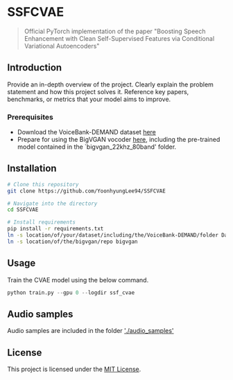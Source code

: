 # SSFCVAE
> Official PyTorch implementation of the paper "Boosting Speech Enhancement with Clean Self-Supervised Features via Conditional Variational Autoencoders"

## Introduction
Provide an in-depth overview of the project. Clearly explain the problem statement and how this project solves it. Reference key papers, benchmarks, or metrics that your model aims to improve.

### Prerequisites
* Download the VoiceBank-DEMAND dataset [here](https://datashare.ed.ac.uk/handle/10283/2791)
* Prepare for using the BigVGAN vocoder [here](https://github.com/NVIDIA/BigVGAN), including the pre-trained model contained in the `bigvgan_22khz_80band' folder.

## Installation
```bash
# Clone this repository
git clone https://github.com/YoonhyungLee94/SSFCVAE

# Navigate into the directory
cd SSFCVAE

# Install requirements
pip install -r requirements.txt
ln -s location/of/your/dataset/including/the/VoiceBank-DEMAND/folder Dataset
ln -s location/of/the/bigvgan/repo bigvgan
```

## Usage
Train the CVAE model using the below command.

```python
python train.py --gpu 0 --logdir ssf_cvae
```

## Audio samples
Audio samples are included in the folder ['./audio_samples'](./audio_samples)

## License
This project is licensed under the [MIT License](LICENSE).
